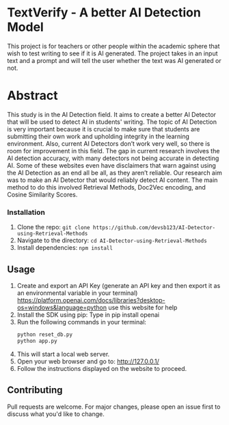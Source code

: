 # TextVerify - A better AI Detection Model
This project is for teachers or other people within the academic sphere that wish to test writing to see if it is AI generated. The project takes in an input text and a prompt and will tell the user whether the text was AI generated or not. 

# Abstract 
This study is in the AI Detection field. It aims to create a better AI Detector that will be used to detect AI in students' writing. The topic of AI Detection is very important because it is crucial to make sure that students are submitting their own work and upholding integrity in the learning environment. Also, current AI Detectors don’t work very well, so there is room for improvement in this field. The gap in current research involves the AI detection accuracy, with many detectors not being accurate in detecting AI. Some of these websites even have disclaimers that warn against using the AI Detection as an end all be all, as they aren’t reliable. Our research aim was to make an AI Detector that would reliably detect AI content. The main method to do this involved Retrieval Methods, Doc2Vec encoding, and Cosine Similarity Scores.

### Installation
1. Clone the repo:  `git clone https://github.com/devsb123/AI-Detector-using-Retrieval-Methods`
2. Navigate to the directory: `cd AI-Detector-using-Retrieval-Methods`
3. Install dependencies: `npm install`
## Usage
1. Create and export an API Key (generate an API key and then export it as an environmental variable in your terminal)
   https://platform.openai.com/docs/libraries?desktop-os=windows&language=python use this website for help
3. Install the SDK using pip: Type in pip install openai
4. Run the following commands in your terminal:
   ```bash
   python reset_db.py
   python app.py
5. This will start a local web server.
6. Open your web browser and go to:
 http://127.0.0.1/
7. Follow the instructions displayed on the website to proceed.
## Contributing
Pull requests are welcome. For major changes, please open an issue first to discuss what you'd like to change.
